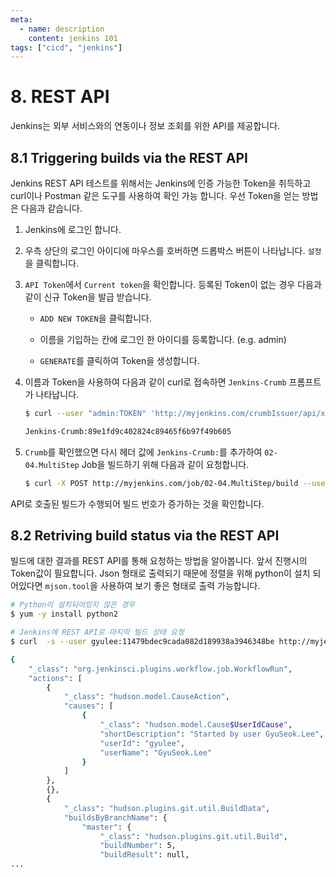 ```yaml
---
meta:
  - name: description
    content: jenkins 101
tags: ["cicd", "jenkins"]
---
```


# 8. REST API

Jenkins는 외부 서비스와의 연동이나 정보 조회를 위한 API를 제공합니다.

## 8.1 Triggering builds via the REST API

Jenkins REST API 테스트를 위해서는 Jenkins에 인증 가능한 Token을 취득하고 curl이나 Postman 같은 도구를 사용하여 확인 가능 합니다. 우선 Token을 얻는 방법은 다음과 같습니다.

1. Jenkins에 로그인 합니다.

2. 우측 상단의 로그인 아이디에 마우스를 호버하면 드롭박스 버튼이 나타납니다. `설정`을 클릭합니다.

3. `API Token`에서 `Current token`을 확인합니다. 등록된 Token이 없는 경우 다음과 같이 신규 Token을 발급 받습니다.

   - `ADD NEW TOKEN`을 클릭합니다.

   - 이름을 기입하는 칸에 로그인 한 아이디를 등록합니다. (e.g. admin)
   - `GENERATE`를 클릭하여 Token을 생성합니다.

4. 이름과 Token을 사용하여 다음과 같이 curl로 접속하면 `Jenkins-Crumb` 프롬프트가 나타납니다.

   ```bash
   $ curl --user "admin:TOKEN" 'http://myjenkins.com/crumbIssuer/api/xml?xpath=concat(//crumbRequestField,":",//crumb)'
   
   Jenkins-Crumb:89e1fd9c402824c89465f6b97f49b605
   ```

5. `Crumb`를 확인했으면 다시 헤더 값에 `Jenkins-Crumb:`를 추가하여 `02-04.MultiStep` Job을 빌드하기 위해 다음과 같이 요청합니다.

   ```bash
   $ curl -X POST http://myjenkins.com/job/02-04.MultiStep/build --user gyulee:11479bdec9cada082d189938a3946348be --data-urlencode json='' -H "Jenkins-Crumb:89e1fd9c402824c89465f6b97f49b605"
   ```

API로 호출된 빌드가 수행되어 빌드 번호가 증가하는 것을 확인합니다.



## 8.2 Retriving build status via the REST API

빌드에 대한 결과를 REST API를 통해 요청하는 방법을 알아봅니다. 앞서 진행시의 Token값이 필요합니다. Json 형태로 출력되기 때문에 정렬을 위해 python이 설치 되어있다면  `mjson.tool`을 사용하여 보기 좋은 형태로 출력 가능합니다.

```bash
# Python이 설치되어있지 않은 경우
$ yum -y install python2

# Jenkins에 REST API로 마지막 빌드 상태 요청
$ curl  -s --user gyulee:11479bdec9cada082d189938a3946348be http://myjenkins.com/job/02-04.MultiStep/lastBuild/api/json | python2 -mjson.tool

{
    "_class": "org.jenkinsci.plugins.workflow.job.WorkflowRun",
    "actions": [
        {
            "_class": "hudson.model.CauseAction",
            "causes": [
                {
                    "_class": "hudson.model.Cause$UserIdCause",
                    "shortDescription": "Started by user GyuSeok.Lee",
                    "userId": "gyulee",
                    "userName": "GyuSeok.Lee"
                }
            ]
        },
        {},
        {
            "_class": "hudson.plugins.git.util.BuildData",
            "buildsByBranchName": {
                "master": {
                    "_class": "hudson.plugins.git.util.Build",
                    "buildNumber": 5,
                    "buildResult": null,
...
```